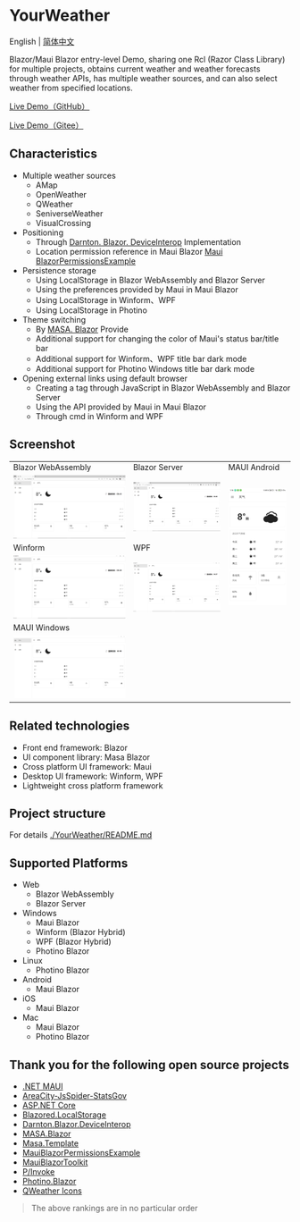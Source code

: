 # YourWeather

English | [简体中文](./README.md)

Blazor/Maui Blazor entry-level Demo, sharing one Rcl (Razor Class Library) for multiple projects, obtains current weather and weather forecasts through weather APIs, has multiple weather sources, and can also select weather from specified locations.

[Live Demo（GitHub）](https://yu-core.github.io/YourWeather/)

[Live Demo（Gitee）](https://yu-core.gitee.io/yourweather/)

## Characteristics
- Multiple weather sources
	- AMap
	- OpenWeather
	- QWeather
	- SeniverseWeather
	- VisualCrossing
- Positioning
	- Through [Darnton. Blazor. DeviceInterop](https://github.com/darnton/BlazorDeviceInterop) Implementation
	- Location permission reference in Maui Blazor [Maui BlazorPermissionsExample](https://github.com/MackinnonBuck/MauiBlazorPermissionsExample )
- Persistence storage
	- Using LocalStorage in Blazor WebAssembly and Blazor Server
	- Using the preferences provided by Maui in Maui Blazor
	- Using LocalStorage in Winform、WPF
	- Using LocalStorage in Photino
- Theme switching
	- By [MASA. Blazor](https://github.com/BlazorComponent/MASA.Blazor) Provide
	- Additional support for changing the color of Maui's status bar/title bar
	- Additional support for Winform、WPF title bar dark mode
	- Additional support for Photino Windows title bar dark mode
- Opening external links using default browser
	- Creating a tag through JavaScript in Blazor WebAssembly and Blazor Server
	- Using the API provided by Maui in Maui Blazor
	- Through cmd in Winform and WPF

## Screenshot
<table>
	<tr>
		<td>Blazor WebAssembly</td>
		<td>Blazor Server</td>
		<td>MAUI Android</td>
	</tr>
	<tr>
		<td><img src="./Images/Blazor-Wasm.png"/></td>
		<td><img src="./Images/Blazor-SSR.png"/></td>
		<td rowspan="3"><img src="./Images/MAUI-Android.jpg"/></td>
	</tr>
	<tr>
		<td>Winform</td>
		<td>WPF</td>
	</tr>
	<tr>
		<td><img src="./Images/Winform.png"/></td>
		<td><img src="./Images/WPF.png"/></td>
	</tr>
	<tr>
		<td>MAUI Windows</td>
	</tr>
	<tr>
		<td><img src="./Images/MAUI-Windows.png"/></td>
	</tr>
</table>

## Related technologies
- Front end framework: Blazor
- UI component library: Masa Blazor
- Cross platform UI framework: Maui
- Desktop UI framework: Winform, WPF
- Lightweight cross platform framework

## Project structure
For details [./YourWeather/README.md](./YourWeather/README.md)

## Supported Platforms
- Web
	- Blazor WebAssembly
	- Blazor Server
- Windows
	- Maui Blazor
	- Winform (Blazor Hybrid)
	- WPF (Blazor Hybrid)
	- Photino Blazor
- Linux
	- Photino Blazor
- Android
	- Maui Blazor
- iOS
	- Maui Blazor
- Mac
	- Maui Blazor
	- Photino Blazor

## Thank you for the following open source projects
- [.NET MAUI]( https://github.com/dotnet/maui )
- [AreaCity-JsSpider-StatsGov]( https://github.com/xiangyuecn/AreaCity-JsSpider-StatsGov )
- [ASP.NET Core]( https://github.com/dotnet/aspnetcore )
- [Blazored.LocalStorage]( https://github.com/Blazored/LocalStorage )
- [Darnton.Blazor.DeviceInterop]( https://github.com/darnton/BlazorDeviceInterop )
- [MASA.Blazor]( https://github.com/BlazorComponent/MASA.Blazor )
- [Masa.Template]( https://github.com/masastack/MASA.Template )
- [MauiBlazorPermissionsExample]( https://github.com/MackinnonBuck/MauiBlazorPermissionsExample )
- [MauiBlazorToolkit](https://github.com/Yu-Core/MauiBlazorToolkit)
- [P/Invoke](https://github.com/dotnet/pinvoke)
- [Photino.Blazor](https://github.com/tryphotino/photino.Blazor)
- [QWeather Icons]( https://github.com/qwd/Icons )
> The above rankings are in no particular order
